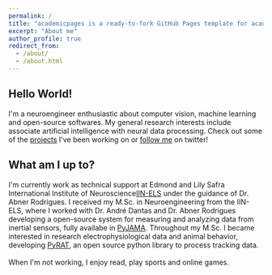 ```yaml
---
permalink: /
title: "academicpages is a ready-to-fork GitHub Pages template for academic personal websites"
excerpt: "About me"
author_profile: true
redirect_from: 
  - /about/
  - /about.html
---
```


## Hello World!
I'm a neuroengineer enthusiastic about computer vision, machine learning and open-source softwares.
My general research interests include associate artificial intelligence with neural data processing. Check out some of the 
[projects](https://tuliofalmeida.github.io/projects/) I've been working on or [follow me](https://twitter.com/tuliofalmeida) on twitter!
 
## What am I up to?
I'm currently work as technical support at Edmond and Lily Safra International Institute of Neuroscience[IIN-ELS](http://www.institutosantosdumont.org.br/en/unidade/edmond-and-lily-safra-international-institute-of-neurosciences/) under the guidance of Dr. Abner Rodrigues. 
I received my M.Sc. in Neuroengineering from the IIN-ELS, where I worked with Dr. André Dantas and Dr. Abner Rodrigues developing a open-source system for measuring and analyzing data from inertial sensors, fully availabe in [PyJAMA](https://github.com/tuliofalmeida/pyjama). Throughout my M.Sc. I became interested in research electrophysiological data and animal behavior, developing [PyRAT](https://github.com/pyratlib/pyrat), an open source python library to process tracking data.
<br>    
When I'm not working, I enjoy read, play sports and online games.
